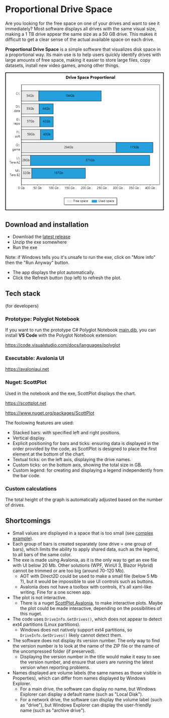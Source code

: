 # Proportional Drive Space
Are you looking for the free space on one of your drives and want to see it immediately?
Most software displays all drives with the same visual size, making a 1 TB drive appear the same size as a 50 GB drive. This makes it difficult to get a clear sense of the actual available space on each drive.

**Proportional Drive Space** is a simple software that visualizes disk space in a proportional way. Its main use is to help users quickly identify drives with large amounts of free space, making it easier to store large files, copy datasets, install new video games, among other things.

![](image/clean.png)

## Download and installation

* Download the [latest release](https://github.com/marckruzik/Proportional_Drive_Space/releases)
* Unzip the exe somewhere
* Run the exe

Note: if Windows tells you it's unsafe to run the exe, click on "More info" then the "Run Anyway" button.

* The app displays the plot automatically.
* Click the Refresh button (top left) to refresh the plot.

## Tech stack

(for developers)

### Prototype: Polyglot Notebook
If you want to run the prototype C# Polyglot Notebook [main.dib](./main.dib), you can install **VS Code** with the Polyglot Notebook extension:

https://code.visualstudio.com/docs/languages/polyglot

### Executable: Avalonia UI

https://avaloniaui.net

### Nuget: ScottPlot
Used in the notebook and the exe, ScottPlot displays the chart.

https://scottplot.net

https://www.nuget.org/packages/ScottPlot

The foolowing features are used:

* Stacked bars: with specified left and right positions.
* Vertical display.
* Explicit positioning for bars and ticks: ensuring data is displayed in the order provided by the code, as ScottPlot is designed to place the first element at the bottom of the chart.
* Textual ticks: on the left axis, displaying the drive names.
* Custom ticks: on the bottom axis, showing the total size in GB.
* Custom legend: for creating and displaying a legend independently from the bar code.

### Custom calculations
The total height of the graph is automatically adjusted based on the number of drives.

## Shortcomings
* Small values are displayed in a space that is too small (see [complex example](image/complex.png)).
* Each group of bars is created separately (one drive = one group of bars), which limits the ability to apply shared data, such as the legend, to all bars of the same color.
* The exe is made using Avalonia, as it is the only way to get an exe file with UI below 20 Mb. Other solutions (WPF, WinUI 3, Blazor Hybrid) cannot be trimmed or are too big (around 70-120 Mb).
  * AOT with Direct2D could be used to make a small file (below 5 Mb ?), but it would be impossible to use UI controls such as buttons.
  * Avalonia does not have a toolbox with controls, it's all xaml-like writing. Fine for a one screen app.
* The plot is not interactive.
  * There is a nuget [ScottPlot.Avalonia](https://www.nuget.org/packages/ScottPlot.Avalonia), to make interactive plots. Maybe the plot could be made interactive, depending on the possibilities of this nuget.
* The code uses `DriveInfo.GetDrives()`, which does not appear to detect ext4 partitions (Linux partitions).
  * Windows does not natively support ext4 partitions, so `DriveInfo.GetDrives()` likely cannot detect them.
* The software does not display its version number. The only way to find the version number is to look at the name of the ZIP file or the name of the uncompressed folder (if preserved).
  * Displaying the version number in the title would make it easy to see the version number, and ensure that users are running the latest version when reporting problems.
* Names displayed are volume labels (the same names as those visible in Properties), which can differ from names displayed by Windows Explorer.
  * For a main drive, the software can display no name, but Windows Explorer can display a default name (such as "Local Disk").
  * For a network drive, the software can display the volume label (such as "drive"), but Windows Explorer can display the user-friendly name (such as "archive drive").  
